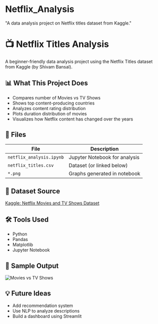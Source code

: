 # Netflix_Analysis
"A data analysis project on Netflix titles dataset from Kaggle."

# 📺 Netflix Titles Analysis

A beginner-friendly data analysis project using the Netflix Titles dataset from Kaggle (by Shivam Bansal).

## 📊 What This Project Does

- Compares number of Movies vs TV Shows
- Shows top content-producing countries
- Analyzes content rating distribution
- Plots duration distribution of movies
- Visualizes how Netflix content has changed over the years

## 📁 Files

| File | Description |
|------|-------------|
| `netflix_analysis.ipynb` | Jupyter Notebook for analysis |
| `netflix_titles.csv` | Dataset (or linked below) |
| `*.png` | Graphs generated in notebook |

## 🔗 Dataset Source

[Kaggle: Netflix Movies and TV Shows Dataset](https://www.kaggle.com/datasets/shivamb/netflix-shows)

## 🛠️ Tools Used

- Python
- Pandas
- Matplotlib
- Jupyter Notebook

## 📸 Sample Output

![Movies vs TV Shows](Movies_vs_Tvshows.png)

## 💡 Future Ideas

- Add recommendation system
- Use NLP to analyze descriptions
- Build a dashboard using Streamlit

